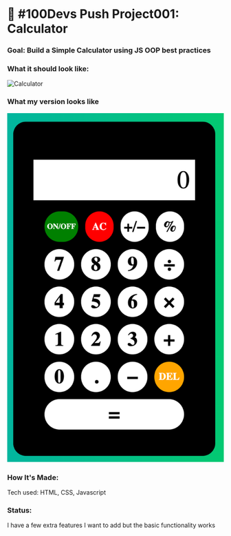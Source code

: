 # 🔢 #100Devs Push Project001: Calculator

### Goal: Build a Simple Calculator using JS OOP best practices

### What it should look like:

![Calculator](calculator.jpg)

### What my version looks like
![RetroCalc](retroCalc.png)

### How It's Made:
Tech used: HTML, CSS, Javascript

### Status:
I have a few extra features I want to add but the basic functionality works
